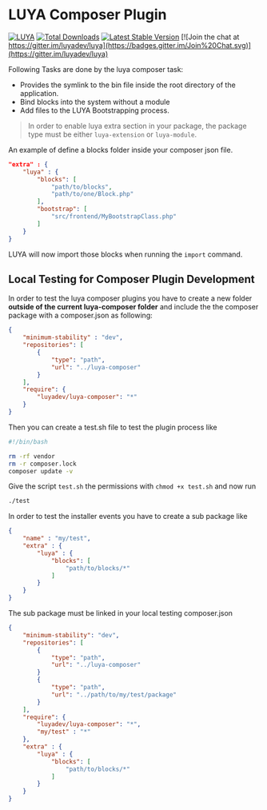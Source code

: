 # LUYA Composer Plugin

[![LUYA](https://img.shields.io/badge/Powered%20by-LUYA-brightgreen.svg)](https://luya.io)
[![Total Downloads](https://poser.pugx.org/luyadev/luya-composer/downloads)](https://packagist.org/packages/luyadev/luya-composer)
[![Latest Stable Version](https://poser.pugx.org/luyadev/luya-composer/v/stable)](https://packagist.org/packages/luyadev/luya-composer)
[![Join the chat at https://gitter.im/luyadev/luya](https://badges.gitter.im/Join%20Chat.svg)](https://gitter.im/luyadev/luya)

Following Tasks are done by the luya composer task:

+ Provides the symlink to the bin file inside the root directory of the application.
+ Bind blocks into the system without a module
+ Add files to the LUYA Bootstrapping process.

> In order to enable luya extra section in your package, the package type must be either `luya-extension` or `luya-module`.

An example of define a blocks folder inside your composer json file.

```json
"extra" : {
    "luya" : {
        "blocks": [
            "path/to/blocks",
            "path/to/one/Block.php"
        ],
        "bootstrap": [
            "src/frontend/MyBootstrapClass.php"
        ]
    }
}
```

LUYA will now import those blocks when running the `import` command.

## Local Testing for Composer Plugin Development

In order to test the luya composer plugins you have to create a new folder **outside of the current luya-composer folder** and include the the composer package with a composer.json as following:

```json
{
    "minimum-stability" : "dev",
    "repositories": [
        {
            "type": "path",
            "url": "../luya-composer"
        }
    ],
    "require": {
        "luyadev/luya-composer": "*"
    }
}
```

Then you can create a test.sh file to test the plugin process like

```sh
#!/bin/bash

rm -rf vendor
rm -r composer.lock
composer update -v
```

Give the script `test.sh` the permissions with `chmod +x test.sh` and now run

```sh
./test
```

In order to test the installer events you have to create a sub package like

```json
{
    "name" : "my/test",
    "extra" : {
        "luya" : {
            "blocks": [
                "path/to/blocks/*"
            ]
        }
    }
}
```

The sub package must be linked in your local testing composer.json 

```json
{
    "minimum-stability": "dev",
    "repositories": [
        {
            "type": "path",
            "url": "../luya-composer"
        }
        {
            "type": "path",
            "url": "../path/to/my/test/package"
        }
    ],
    "require": {
        "luyadev/luya-composer": "*",
        "my/test" : "*"
    },
    "extra" : {
        "luya" : {
            "blocks": [
                "path/to/blocks/*"
            ]
        }
    }
}
```
